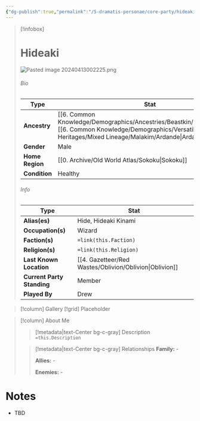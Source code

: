 ```yaml
---
{"dg-publish":true,"permalink":"/5-dramatis-personae/core-party/hideaki/","noteIcon":""}
---
```



> [!infobox]
> # Hideaki
> ![Pasted image 20240413002225.png](/img/user/x.%20Assets/Attachments/Pasted%20image%2020240413002225.png)
> ###### Bio
> Type |  Stat |
> ---|---|
> **Ancestry** | [[6. Common Knowledge/Demographics/Ancestries/Beastkin/Kitsune\|Kitsune]] [[6. Common Knowledge/Demographics/Versatile Heritages/Mixed Lineage/Malakim/Ardande\|Ardande]] |
> **Gender** | Male |
> **Home Region** | [[0. Archive/Old World Atlas/Sokoku\|Sokoku]] |
> **Condition** | Healthy |
> ###### Info
> Type |  Stat |
> ---|---|
> **Alias(es)** | Hide, Hideaki Kinami |
> **Occupation(s)** | Wizard |
> **Faction(s)** | `=link(this.Faction)` |
> **Religion(s)** | `=link(this.Religion)` |
> **Last Known Location** | [[4. Gazetteer/Red Wastes/Oblivion/Oblivion\|Oblivion]] |
> **Current Party Standing** | Member |
 > **Played By** | Drew |

> [!column] Gallery 
> [!grid] 
> Placeholder

> [!column] About Me
>> [!metadata|text-Center bg-c-gray] Description
>> `=this.Description`
>
>> [!metadata|text-Center bg-c-gray] Relationships
>> **Family:** -
>>
>> **Allies:** -
>>
>> **Enemies:** -

# Notes

- TBD 

